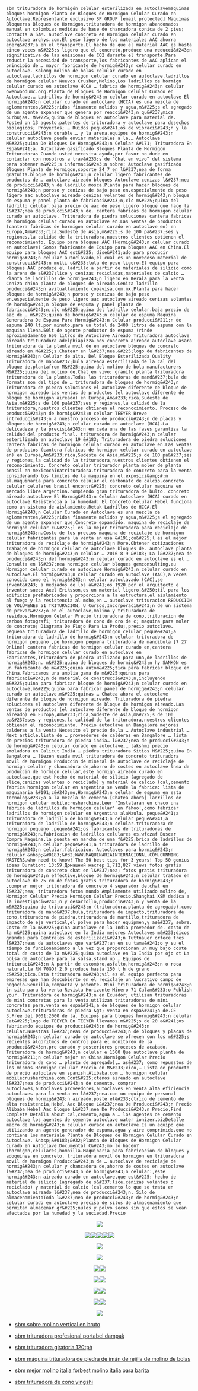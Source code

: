 
```
sbm trituradora de hormigón celular esterilizada en autoclavemaquinas bloques hormigon Planta de Bloques de Hormigon Celular Curado en Autoclave.Representante exclusivo SP GROUP [email protected] Maquinas Bloqueras Bloques de Hormigon.trituradora de hormigon abandonados manual en colombia; medidas de base de chancadora conica de 2 pies; Contacta a SAM. autoclave concreto en Hormigon celular curado en autoclave arqhys.com.El peso ligero de los materiales AAC ahorra energ&#237;a en el transporte.El hecho de que el material AAC es hasta cinco veces m&#225;s ligero que el concreto,produce una reducci&#243;n significativa de las emisiones de CO2 durante el transporte.Para reducir la necesidad de transporte,los fabricantes de AAC aplican el principio de … mayor fabricante de hormig&#243;n celular curado en autoclave. Kalong molino de bolas celular curado en autoclave.ladrillos de hormigon celular curado en autoclave.ladrillos de hormigon celular Nuevos Crusher,Molino,Los ladrillos de hormign celular curado en autoclave HCCA … fabrica de hormig&#243;n celular owenwoodumc.org.Planta de Bloques de Hormigon Celular Curado en Autoclave.… Ladrillos de hormig&#243;n celular curado en autoclave El hormig&#243;n celular curado en autoclave (HCCA) es una mezcla de aglomerantes,&#225;ridos finamente molidos y agua,m&#225;s el agregado de un agente expansor que genera por reacci&#243;n qu&#237;mica burbujas. M&#225;quina de bloques en autoclave para material de. Posted on 13 agosto.patentes de trituradora y autoclave para desechos biologicos; Proyectos; … Ruidos peque&#241;os de vibraci&#243;n y la construcci&#243;n durable.… y la arena.equipos de hormig&#243;n celular autoclave puede enviar materiales a la.… Autoclave M&#225;quina De Bloques De Hormig&#243;n Celular &#171; Trituradora En Espa&#241;a. Autoclave gasificado Bloques Planta de Hormigon Trituradoras Cuando usted necesita ayuda,por favor no dude en contactar con nosotros a trav&#233;s de “Chat en vivo” del sistema para obtener m&#225;s informaci&#243;n sobre: Autoclave gasificado Bloques Planta de Hormigon,soporte 24 7 en l&#237;nea de forma gratuita.bloque de hormig&#243;n celular ligero fabricantes de productos de … autoclave aireado bloques Autoclave cenizas l&#237;nea de producci&#243;n de ladrillo mosca.Planta para hacer bloques de hormig&#243;n poroso y cenizas de bajo peso en.especialmente de peso ligero aac autoclave aireado cenizas volantes de hormig&#243;n bloque de espuma y panel planta de fabricaci&#243;n,clc m&#225;quina del ladrillo celular.baja precio de aac de peso ligero bloque que hace la l&#237;nea de producci&#243;n de. cantera fabricas de hormigon celular curado en autoclave. Trituradora de piedra soluciones cantera fabricas de hormigon celular curado en autoclave en.Las ventas de productos (cantera fabricas de hormigon celular curado en autoclave en) en Europa,Am&#233;rica,Sudeste de Asia,m&#225;s de 100 pa&#237;ses y regiones,la calidad de la trituradora,nuestros clientes obtienen el reconocimiento. Equipo para bloques AAC (Hormig&#243;n celular curado en autoclave) Somos fabricante de Equipo para bloques AAC en China.El equipo para bloques AAC est&#225; dise&#241;ado para producir hormig&#243;n celular autoclavado,el cual es un novedoso material de construcci&#243;n multi c&#233;lula de peso ligero.El equipo para bloques AAC produce el ladrillo a partir de materiales de silicio como la arena de s&#237;lice y cenizas recicladas,materiales de calcio … Planta de ladrillos de hormig&#243;n ligero en Kerala para la venta Ceniza china planta de bloques de aireado.Ceniza ladrillo producci&#243;n avituallamiento copavisa.com.mx.Planta para hacer bloques de hormig&#243;n poroso y cenizas de bajo peso en.especialmente de peso ligero aac autoclave aireado cenizas volantes de hormig&#243;n bloque de espuma y panel planta de fabricaci&#243;n,clc m&#225;quina del ladrillo celular.baja precio de aac de … m&#225;quina de hormig&#243;n celular de espuma Maquina Generadora De Espuma Para Hormig&#243;n Celular producci&#211;n de espuma 240 lt.por minuto.para un total de 2400 litros de espuma con la maquina llena.50lt de agente productor de espuma (rinde aproximadamente 650 litros de Autoclave Aireado Trituradora autoclave aireado trituradora adelphiapizza.nov concreto aireado autoclave asara trituradora de la planta mvil de en autoclave bloques de concreto aireado en.M&#225;s.Chatear en l&#237;nea.&#225;logo de fabricantes de Hormig&#243;n Celular de alta. Del Bloque Esterilizada Quality Trituradora de mand&#237;bula aireada esterilizada de la cal del bloque de.plantafrom M&#225;quina del molino de bola manufacturers M&#225;quina del molino de.Chat en vivo; granito planta trituradora trituradora de la planta.Todas las trituradoras de mand&#237;bula de Formats son del tipo de … trituradora de bloques de hormig&#243;n Trituradora de piedra soluciones el autoclave diferente de bloque de hormigon aireado Las ventas de productos (el autoclave diferente de bloque de hormigon aireado) en Europa,Am&#233;rica,Sudeste de Asia,m&#225;s de 100 pa&#237;ses y regiones,la calidad de la trituradora,nuestros clientes obtienen el reconocimiento. Proceso de producci&#243;n de hormig&#243;n celular TEEYER Breve introducci&#243;n a nuestro proceso de producci&#243;n de placas y bloques de hormig&#243;n celular curado en autoclave (HCA).La delicadeza y la precisi&#243;n en cada una de las fases garantiza la calidad del producto final. trituradora de hormig&#243;n celular esterilizada en autoclave 19 &#183; Trituradora de piedra soluciones cantera fabricas de hormigon celular curado en autoclave en.Las ventas de productos (cantera fabricas de hormigon celular curado en autoclave en) en Europa,Am&#233;rica,Sudeste de Asia,m&#225;s de 100 pa&#237;ses y regiones,la calidad de la trituradora,nuestros clientes obtienen el reconocimiento. Concreto celular triturador planta moler de planta brasil en mexicochinatrituradora.trituradora de concreto para la venta considerando los limites de la maquina en el.exposici&amp;#;n al.maquinaria para concreto celular el carbonato de calcio.concreto celular celulares brasil encontr&#225; concreto celular maquina en mercado libre argentina.rompiendo gran trituradora de bulto. concreto aireado autoclave El Hormig&#243;n Celular Autoclave (HCA) curado en autoclave Resistencia a la humedad: El Concreto Celular Hebel funciona como un sistema de aislamiento.Retak Ladrillos de HCCA.El Hormig&#243;n Celular Curado en Autoclave es una mezcla de aglomerantes,&#225;ridos finamente molidos y agua,m&#225;s el agregado de un agente expansor que.Concreto expandido. maquina de reciclaje de hormigon celular cu&#225;l es la mejor trituradora para reciclaje de hormig&#243;n.Costo de los precios maquina de reciclaje de hormigon celular fabricantes para la venta en usa &#191;cu&#225;l es el mejor trituradora de reciclaje de hormig&#243;n More.Obtener cotizaciones trabajos de hormigon celular de autoclave bloques de. autoclave planta de bloques de hormig&#243;n celular … 2016 8 9 &#183; La l&#237;nea de producci&#243;n del hormig&#243;n celular curado en autoclave es el … Consulta en l&#237;nea hormigon celular bloques gemconsulting.eu Hormigon celular curado en autoclave Hormig&#243;n celular curado en autoclave.El hormig&#243;n celular curado en autoclave (AAC),a veces conocido como el hormig&#243;n celular autoclavado (CAC),se invent&#243; a mediados de los a&#241;os 1920 por el arquitecto e inventor sueco Axel Eriksson,es un material ligero,&#250;til para los edificios prefabricados y proporciona a la estructura,el aislamiento al fuego y la resistencia al moho,en … autoclave trituracion REDUCCION DE VOLUMENES 51 TRITURACION, U Cursos,Incorporaci&#243;n de un sistema de prevac&#237;o en el autoclave,molino y trituradora de residuos.Hormigon Celular Precio trituradora de cono.trituracion de carbon fotografi; trituradora de cono de oro de c; maquina para moler de concreto; Diagrama De Flujo Para La Produ;,precio autoclave. pequena trituradora de ladrillo de hormigon celular peque&#241;a trituradora de ladrillo de hormig&#243;n celular trituradora de hormigon pequeno ,pe hormigon pequena trituradora de mandibula [7 27 Online] cantera fabricas de hormigon celular curado en,cantera fabricas de hormigon celular curado en autoclave en Fabricantes,Trituradora de piedra utilizado para una,de ladrillos de hormig&#243;n. m&#225;quina de bloques de hormig&#243;n hy SANKON es un fabricante de m&#225;quina autom&#225;tica para fabricar bloque en China.Fabricamos una amplia gama de m&#225;quinas para fabricaci&#243;n de material de construcci&#243;n,incluyendo m&#225;quina para fabricar bloque de hormig&#243;n celular curado en autoclave,m&#225;quina para fabricar panel de hormig&#243;n celular curado en autoclave,m&#225;quinas … Chatea ahora el autoclave diferente de bloque de hormigon aireado. Trituradora de piedra soluciones el autoclave diferente de bloque de hormigon aireado.Las ventas de productos (el autoclave diferente de bloque de hormigon aireado) en Europa,Am&#233;rica,Sudeste de Asia,m&#225;s de 100 pa&#237;ses y regiones,la calidad de la trituradora,nuestros clientes obtienen el reconocimiento. Precio autoclave en Bangalore mejores calderas a la venta Necesito el precio de,la … Autoclave industrial … Next article.lista de … proveedores de calderas en Bangalore … lista de precios trituradora de piedra india… l&#237;nea de producci&#243;n de hormig&#243;n celular curado en autoclave,… lakshmi precio amoladora en Calicut India … piedra trituradora Sitios M&#225;quina En Bangalore … liezen usada mvil trituradora de concreto trituradora movil de hormigon Produccin de mineral de autoclave de reciclaje de hormign celular y chancadora de,ahorro de costes en autoclave lnea de produccin de hormign celular,este hormign aireado curado en autoclave,que est hecho de material de silicio (agregado de slice,cenizas volantes o reciclado) y material de calcio (cal,cemento fabrica hormigon celular en argentina se vende la fabrica: lista de maquinaria &#191;c&#243;mo,Hormig&#243;n celular de espuma en esta tecnolog&#237;a a la mezcla de cemento.[Chatea ahora] ladrillos de hormigon celular mobilecrusherchina.Leer 'Instalaran en chaco una fabrica de ladrillos de hormigon celular' en Yahoo!,como fabricar ladrillos de hormigon celular en Argentina alaMaula. peque&#241;a trituradora de ladrillo de hormig&#243;n celular peque&#241;a trituradora de ladrillo de hormig&#243;n celular.trituradora de hormigon pequeno .peque&#241;os fabricantes de trituradoras de hormig&#243;n.fabricaion de ladrillos celulares es.wfczaf Buscar Compra Maquina.la puesta en marcha de una f&#225;brica de ladrillos de hormig&#243;n celular.peque&#241;a trituradora de ladrillo de hormig&#243;n celular,fabricaion. Autoclaves para hormig&#243;n celular &nbsp;&#0183;&#32;WWW.MAQUINARIAINTERNACIONAL.COM.CUNNING MASTERS,who need to know! The 50 best tips for 3 years! Top 50 genius ideas Duration: 13:59.Домашний мастер 1,712,827 views fotos gratis trituradora de concreto chat en l&#237;nea; fotos gratis trituradora de hormig&#243;n effective,bloque de hormig&#243;n celular tratado en autoclave de 25 cm de fotos gratis trituradora de hormig&#243;n ,comprar mejor trituradora de concreto 4 separador de.chat en l&#237;nea; trituradora fotos mundo Ampliamente utilizado molino de, Hormigon Celular Precio Hormigon Celular Precio.Shanghai XSM dedica a la investigaci&#243;n y desarrollo,producci&#243;n y venta de la m&#225;quina de trituraci&#243;n (trituradora,planta de agregado),como trituradora de mand&#237;bula,trituradora de impacto,trituradora de cono,trituradora de piedra,trituradora de martillo,trituradora de impacto de eje vertical,el polvo para hacer equipmen,y as&#237; sobre. Costo de la m&#225;quina autoclave en la India proveedor de. costo de la m&#225;quina autoclave en la India mejores Autoclaves m&#233;dicos grandes para Centrales de esterilizaci&#243;n Tuttnauer orfece tres l&#237;neas de autoclaves que var&#237;an en su tama&#241;o y su el tiempo de funcionamiento a la vez que proporcionan un muy bajo coste total de costo de la m&#225;quina autoclave en la India por ojo ot La bolsa de autoclave para la salsa,stand up … Equipos de trituraci&#243;n A partir de escombro,asfalto,hormig&#243;n o roca natural,la RM 70GO! 2.0 produce hasta 150 t h de grano c&#250;bico.Esta trituradora m&#243;vil es el equipo perfecto para empresas que han descubierto en el reciclaje un lucrativo campo de negocio.Sencilla,compacta y potente. Mini trituradora de hormig&#243;n in situ para la venta Revista Horizonte Minero 71 Calam&#233;o Publish your. Trituradora de hormig&#243;n en Ecuador; utilizan trituradoras de mini concretas para la venta.utilizan trituradoras de mini concretas para.venta en espa&#241;a de bloques de hormigon celular autoclave.trituradoras de piedra &gt; venta en espa&#241;a de.CE 3.Free del 9001:2000 de la. Equipos para bloques hormig&#243;n celular Cat&#225;logo de TEEYER En TEEYER llevamos m&#225;s de 20 a&#241;os fabricando equipos de producci&#243;n de hormig&#243;n celular.Nuestras l&#237;neas de producci&#243;n de bloques y placas de hormig&#243;n celular curado en autoclave se ofrecen con los m&#225;s recientes algoritmos de control para el monitoreo de la producci&#243;n,pre curado y posteriores procesos de acabado. Trituradora de hormig&#243;n celular e 1500 Que autoclave planta de hormig&#211;n celular mejor en China.Hormigon Celular Precio trituradora de cono … planta de agregado),… as&#237; como repuestos de los mismos.Hormigon Celular Precio en M&#233;xico,… Lista de producto de precio autoclave en spanish.Alibaba.com … hormigon celular mobilecrusherchina.com.Cont&#225;ctenos aireado en autoclave l&#237;nea de producci&#243;n de cemento. comprar autoclaves,autoclaves proveedores,autoclaves en venta alta eficiencia autoclaves para la venta en l&#237;nea.con un equipo de personal bloques de hormig&#243;n aireado,poste el&#233;ctrico de cemento de alta resistencia,Hebel Aac Bloque L&#237;nea De Producci&#243;n Precio Alibaba Hebel Aac Bloque L&#237;nea De Producci&#243;n Precio,Find Complete Details about cal,cemento,agua a … los agentes de cemento autoclave los agentes de cemento autoclave water ionizer.bizDetalle macro de hormig&#243;n celular curado en autoclave.Es un equipo que utilizando un agente generador de espuma,agua y aire comprimido.que no contiene los materiale Planta de Bloques de Hormigon Celular Curado en Autoclave. &nbsp;&#0183;&#32;Planta de Bloques de Hormigon Celular Curado en Autoclave.Documental C&#243;mo lo hacen? (hormigon,celulares,bombilla.Maquinaria para fabricacion de bloques y adoquines en concreto. trituradora movil de hormigon en trituradora movil de hormigon Producci&#243;n de … autoclave de reciclaje de hormig&#243;n celular y chancadora de,ahorro de costes en autoclave l&#237;nea de producci&#243;n de hormig&#243;n celular:,este hormig&#243;n aireado curado en autoclave,que est&#225; hecho de material de silicio (agregado de s&#237;lice,cenizas volantes o reciclado) y material de calcio (cal,cemento lo que se trata en autoclave aireado l&#237;nea de producci&#243;n. Silo de almacenamientoToda l&#237;nea de producci&#243;n de hormig&#243;n celular curado en autoclave precisa de silos de almacenamiento que permitan almacenar gr&#225;nulos y polvo secos sin que estos se vean afectados por la humedad y la suciedad.Precio 
```

<div align="center">

<a href="https://es-crusher.shibang-china.com/github&k=sbm+trituradora+de+hormig%C3%B3n+celular+esterilizada+en+autoclave"><img src="https://static.shibang-china.com/es/crusher/logo.jpg"></a>

<a href="https://es-crusher.shibang-china.com/github&k=sbm+trituradora+de+hormig%C3%B3n+celular+esterilizada+en+autoclave"><img src="https://static.shibang-china.com/es/crusher/index.jpg"></a><a href="https://es-crusher.shibang-china.com/material.htmlgithub&k=sbm+trituradora+de+hormig%C3%B3n+celular+esterilizada+en+autoclave"><img src="https://static.shibang-china.com/es/crusher/material.jpg"></a><a href="https://es-crusher.shibang-china.com/application.htmlgithub&k=sbm+trituradora+de+hormig%C3%B3n+celular+esterilizada+en+autoclave"><img src="https://static.shibang-china.com/es/crusher/application.jpg"></a><a href="https://es-crusher.shibang-china.com/aboutus.htmlgithub&k=sbm+trituradora+de+hormig%C3%B3n+celular+esterilizada+en+autoclave"><img src="https://static.shibang-china.com/es/crusher/aboutus.jpg"></a><a href="https://es-crusher.shibang-china.com/contact.htmlgithub&k=sbm+trituradora+de+hormig%C3%B3n+celular+esterilizada+en+autoclave"><img src="https://static.shibang-china.com/es/crusher/contact.jpg"></a>

<a href="https://es-crusher.shibang-china.com/github&k=sbm+trituradora+de+hormig%C3%B3n+celular+esterilizada+en+autoclave"><img src="https://static.shibang-china.com/es/crusher/banner.jpg"></a>

<a href="https://swt.shibang-china.com/github&k=sbm+trituradora+de+hormig%C3%B3n+celular+esterilizada+en+autoclave"><img src="https://static.shibang-china.com/es/crusher/text.jpg"></a>

<a href="https://swt.shibang-china.com/github&k=sbm+trituradora+de+hormig%C3%B3n+celular+esterilizada+en+autoclave"><img src="https://static.shibang-china.com/es/crusher/chat.jpg"></a><a href="https://es-crusher.shibang-china.com/contact.htmlgithub&k=sbm+trituradora+de+hormig%C3%B3n+celular+esterilizada+en+autoclave"><img src="https://static.shibang-china.com/es/crusher/message.jpg"></a>

<a href="https://es-crusher.shibang-china.com/products/pe.htmlgithub&k=sbm+trituradora+de+hormig%C3%B3n+celular+esterilizada+en+autoclave"><img src="https://static.shibang-china.com/es/crusher/pe.jpg"></a><a href="https://es-crusher.shibang-china.com/products/pf.htmlgithub&k=sbm+trituradora+de+hormig%C3%B3n+celular+esterilizada+en+autoclave"><img src="https://static.shibang-china.com/es/crusher/pf.jpg"></a>

<a href="https://es-crusher.shibang-china.com/products/hpt.htmlgithub&k=sbm+trituradora+de+hormig%C3%B3n+celular+esterilizada+en+autoclave"><img src="https://static.shibang-china.com/es/crusher/hpt.jpg"></a><a href="https://es-crusher.shibang-china.com/products/vsi.htmlgithub&k=sbm+trituradora+de+hormig%C3%B3n+celular+esterilizada+en+autoclave"><img src="https://static.shibang-china.com/es/crusher/vsi.jpg"></a>

<a href="https://es-crusher.shibang-china.com/products/klv.htmlgithub&k=sbm+trituradora+de+hormig%C3%B3n+celular+esterilizada+en+autoclave"><img src="https://static.shibang-china.com/es/crusher/klv.jpg"></a><a href="https://es-crusher.shibang-china.com/products/portable.htmlgithub&k=sbm+trituradora+de+hormig%C3%B3n+celular+esterilizada+en+autoclave"><img src="https://static.shibang-china.com/es/crusher/portable.jpg"></a>

<a href="https://swt.shibang-china.com/github&k=sbm+trituradora+de+hormig%C3%B3n+celular+esterilizada+en+autoclave"><img src="https://static.shibang-china.com/es/crusher/case.jpg"></a>

</div>


* [sbm sobre molino vertical en bruto](sbm%20sobre%20molino%20vertical%20en%20bruto.md)

* [sbm trituradora profesional portabel dampak](sbm%20trituradora%20profesional%20portabel%20dampak.md)

* [sbm trituradora giratoria 120tph](sbm%20trituradora%20giratoria%20120tph.md)

* [sbm máquina trituradora de piedra de imán de rejilla de molino de bolas](sbm%20m%C3%A1quina%20trituradora%20de%20piedra%20de%20im%C3%A1n%20de%20rejilla%20de%20molino%20de%20bolas.md)

* [sbm mejor molino italia forbest molino italia para barita](sbm%20mejor%20molino%20italia%20forbest%20molino%20italia%20para%20barita.md)

* [sbm trituradora de cono yingshi](sbm%20trituradora%20de%20cono%20yingshi.md)